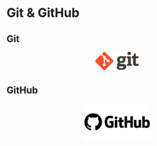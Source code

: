 # Git & GitHub

## Git

<p align="center">
  <img src='img/Git.png'  width='20%'>
</p>


## GitHub

<p align="center">
  <img src='img/Git_Hub.png'  width='30%'>
</p>
